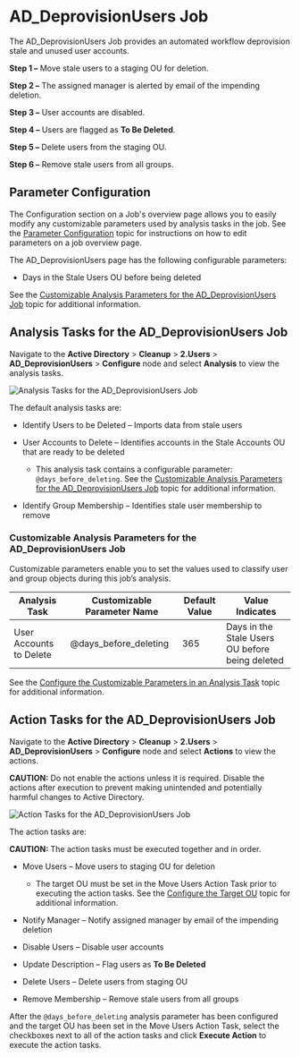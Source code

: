 # AD_DeprovisionUsers Job

The AD_DeprovisionUsers Job provides an automated workflow deprovision stale and unused user
accounts.

**Step 1 –** Move stale users to a staging OU for deletion.

**Step 2 –** The assigned manager is alerted by email of the impending deletion.

**Step 3 –** User accounts are disabled.

**Step 4 –** Users are flagged as **To Be Deleted**.

**Step 5 –** Delete users from the staging OU.

**Step 6 –** Remove stale users from all groups.

## Parameter Configuration

The Configuration section on a Job's overview page allows you to easily modify any customizable
parameters used by analysis tasks in the job. See the
[Parameter Configuration](/docs/accessanalyzer/11.6/admin/jobs/job/overview.md#parameter-configuration)
topic for instructions on how to edit parameters on a job overview page.

The AD_DeprovisionUsers page has the following configurable parameters:

- Days in the Stale Users OU before being deleted

See the
[Customizable Analysis Parameters for the AD_DeprovisionUsers Job](#customizable-analysis-parameters-for-the-ad_deprovisionusers-job)
topic for additional information.

## Analysis Tasks for the AD_DeprovisionUsers Job

Navigate to the **Active Directory** > **Cleanup** > **2.Users** > **AD_DeprovisionUsers** >
**Configure** node and select **Analysis** to view the analysis tasks.

![Analysis Tasks for the AD_DeprovisionUsers Job](/img/product_docs/accessanalyzer/11.6/solutions/activedirectory/cleanup/users/deprovisionusersanalysis.webp)

The default analysis tasks are:

- Identify Users to be Deleted – Imports data from stale users
- User Accounts to Delete – Identifies accounts in the Stale Accounts OU that are ready to be
  deleted

    - This analysis task contains a configurable parameter: `@days_before_deleting`. See the
      [Customizable Analysis Parameters for the AD_DeprovisionUsers Job](#customizable-analysis-parameters-for-the-ad_deprovisionusers-job)
      topic for additional information.

- Identify Group Membership – Identifies stale user membership to remove

### Customizable Analysis Parameters for the AD_DeprovisionUsers Job

Customizable parameters enable you to set the values used to classify user and group objects during
this job’s analysis.

| Analysis Task           | Customizable Parameter Name | Default Value | Value Indicates                                 |
| ----------------------- | --------------------------- | ------------- | ----------------------------------------------- |
| User Accounts to Delete | @days_before_deleting       | 365           | Days in the Stale Users OU before being deleted |

See the
[Configure the Customizable Parameters in an Analysis Task](/docs/accessanalyzer/11.6/admin/jobs/job/configure/analysiscustomizableparameters.md)
topic for additional information.

## Action Tasks for the AD_DeprovisionUsers Job

Navigate to the **Active Directory** > **Cleanup** > **2.Users** > **AD_DeprovisionUsers** >
**Configure** node and select **Actions** to view the actions.

**CAUTION:** Do not enable the actions unless it is required. Disable the actions after execution to
prevent making unintended and potentially harmful changes to Active Directory.

![Action Tasks for the AD_DeprovisionUsers Job](/img/product_docs/accessanalyzer/11.6/solutions/activedirectory/cleanup/users/deprovisionusersaction.webp)

The action tasks are:

**CAUTION:** The action tasks must be executed together and in order.

- Move Users – Move users to staging OU for deletion

    - The target OU must be set in the Move Users Action Task prior to executing the action tasks.
      See the
      [Configure the Target OU](/docs/accessanalyzer/11.6/solutions/activedirectory/cleanup/configuretargetou.md)
      topic for additional information.

- Notify Manager – Notify assigned manager by email of the impending deletion
- Disable Users – Disable user accounts
- Update Description – Flag users as **To Be Deleted**
- Delete Users – Delete users from staging OU
- Remove Membership – Remove stale users from all groups

After the `@days_before_deleting` analysis parameter has been configured and the target OU has been
set in the Move Users Action Task, select the checkboxes next to all of the action tasks and click
**Execute Action** to execute the action tasks.
